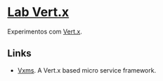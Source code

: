 # [Lab Vert.x](https://github.com/walisonmoreira/lab-vertx)

Experimentos com [Vert.x](https://vertx.io).

## Links

* [Vxms](http://amoahcp.github.io/vxms). A Vert.x based micro service framework.
